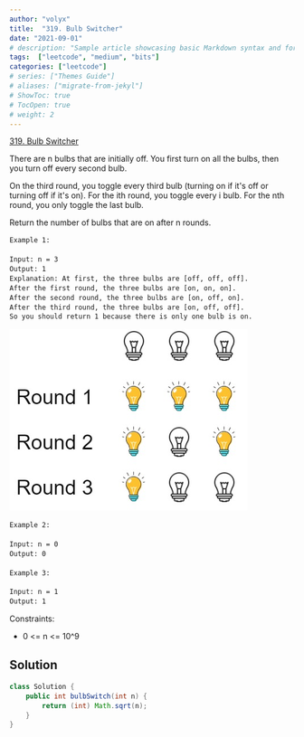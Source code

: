 ```yaml
---
author: "volyx"
title:  "319. Bulb Switcher"
date: "2021-09-01"
# description: "Sample article showcasing basic Markdown syntax and formatting for HTML elements."
tags:  ["leetcode", "medium", "bits"]
categories: ["leetcode"]
# series: ["Themes Guide"]
# aliases: ["migrate-from-jekyl"]
# ShowToc: true
# TocOpen: true
# weight: 2
---
```


[319. Bulb Switcher](https://leetcode.com/problems/bulb-switcher/)

There are n bulbs that are initially off. You first turn on all the bulbs, then you turn off every second bulb.

On the third round, you toggle every third bulb (turning on if it's off or turning off if it's on). For the ith round, you toggle every i bulb. For the nth round, you only toggle the last bulb.

Return the number of bulbs that are on after n rounds.

```txt
Example 1:

Input: n = 3
Output: 1
Explanation: At first, the three bulbs are [off, off, off].
After the first round, the three bulbs are [on, on, on].
After the second round, the three bulbs are [on, off, on].
After the third round, the three bulbs are [on, off, off]. 
So you should return 1 because there is only one bulb is on.
```

![ex1](/images/2021-09-01-ex1.jpg)

```txt
Example 2:

Input: n = 0
Output: 0

Example 3:

Input: n = 1
Output: 1
```

Constraints:

- 0 <= n <= 10^9

## Solution

```java
class Solution {
    public int bulbSwitch(int n) {
        return (int) Math.sqrt(n);
    }
}
```

